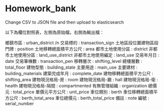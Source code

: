 # Homework_bank
Change CSV to JSON file and then upload to elasticsearch

以下為欄位對照表，左側為原始檔，右側為輸出檔：

鄉鎮市區 : urban_district /n
交易標的 : transaction_sign
土地區段位置建物區段門牌 : position
土地移轉總面積平方公尺 : area
都市土地使用分區 : district
非都市土地使用分區 : land_use_district
非都市土地使用編定 : land_use
交易年月日 : date
交易筆棟數 : transaction_pen
移轉層次 : shifting_level
總樓層數 : total_floor
建物型態 : building_state
主要用途 : main_use
主要建材 : building_materials
建築完成年月 : complete_date
建物移轉總面積平方公尺 : shifting_area
建物現況格局-房 : room
建物現況格局-廳 : hall
建物現況格局-衛 : health
建物現況格局-隔間 : compartmented
有無管理組織 : organization
總價元 : total_price
單價元平方公尺 : unit_price
車位類別 : berth
車位移轉總面積平方公尺 : berth_total_area
車位總價元 : berth_total_price
備註 : note
編號 : serial_number
